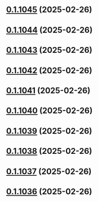 ## [0.1.1045](https://github.com/binary-braids/terraform-oracle/compare/v0.1.1044...v0.1.1045) (2025-02-26)



## [0.1.1044](https://github.com/binary-braids/terraform-oracle/compare/v0.1.1043...v0.1.1044) (2025-02-26)



## [0.1.1043](https://github.com/binary-braids/terraform-oracle/compare/v0.1.1042...v0.1.1043) (2025-02-26)



## [0.1.1042](https://github.com/binary-braids/terraform-oracle/compare/v0.1.1041...v0.1.1042) (2025-02-26)



## [0.1.1041](https://github.com/binary-braids/terraform-oracle/compare/v0.1.1040...v0.1.1041) (2025-02-26)



## [0.1.1040](https://github.com/binary-braids/terraform-oracle/compare/v0.1.1039...v0.1.1040) (2025-02-26)



## [0.1.1039](https://github.com/binary-braids/terraform-oracle/compare/v0.1.1038...v0.1.1039) (2025-02-26)



## [0.1.1038](https://github.com/binary-braids/terraform-oracle/compare/v0.1.1037...v0.1.1038) (2025-02-26)



## [0.1.1037](https://github.com/binary-braids/terraform-oracle/compare/v0.1.1036...v0.1.1037) (2025-02-26)



## [0.1.1036](https://github.com/binary-braids/terraform-oracle/compare/v0.1.1035...v0.1.1036) (2025-02-26)



